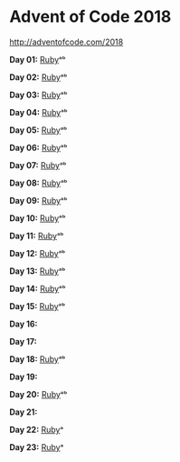 # Advent of Code 2018

http://adventofcode.com/2018

**Day 01:**
[Ruby](ruby/01.rb)ᵃᵇ

**Day 02:**
[Ruby](ruby/02.rb)ᵃᵇ

**Day 03:**
[Ruby](ruby/03.rb)ᵃᵇ

**Day 04:**
[Ruby](ruby/04.rb)ᵃᵇ

**Day 05:**
[Ruby](ruby/05.rb)ᵃᵇ

**Day 06:**
[Ruby](ruby/06.rb)ᵃᵇ

**Day 07:**
[Ruby](ruby/07.rb)ᵃᵇ

**Day 08:**
[Ruby](ruby/08.rb)ᵃᵇ

**Day 09:**
[Ruby](ruby/09.rb)ᵃᵇ

**Day 10:**
[Ruby](ruby/10.rb)ᵃᵇ

**Day 11:**
[Ruby](ruby/11.rb)ᵃᵇ

**Day 12:**
[Ruby](ruby/12.rb)ᵃᵇ

**Day 13:**
[Ruby](ruby/13.rb)ᵃᵇ

**Day 14:**
[Ruby](ruby/14.rb)ᵃᵇ

**Day 15:**
[Ruby](ruby/15)ᵃᵇ

**Day 16:**

**Day 17:**

**Day 18:**
[Ruby](ruby/18.rb)ᵃᵇ

**Day 19:**

**Day 20:**
[Ruby](ruby/20)ᵃᵇ

**Day 21:**

**Day 22:**
[Ruby](ruby/22.rb)ᵃ

**Day 23:**
[Ruby](ruby/23.rb)ᵃ
